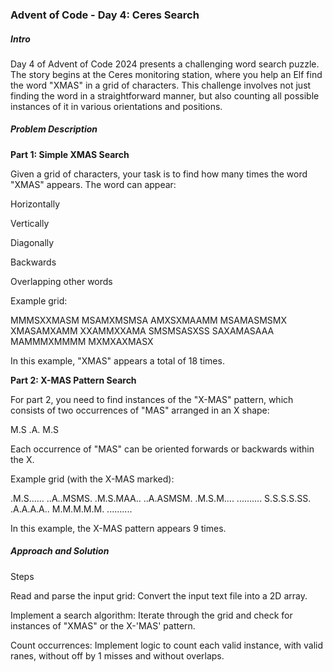### Advent of Code - Day 4: Ceres Search

##### Intro

Day 4 of Advent of Code 2024 presents a challenging word search puzzle. The story begins at the Ceres monitoring station, where you help an Elf find the word "XMAS" in a grid of characters. This challenge involves not just finding the word in a straightforward manner, but also counting all possible instances of it in various orientations and positions.

##### Problem Description

**Part 1: Simple XMAS Search**

Given a grid of characters, your task is to find how many times the word "XMAS" appears. The word can appear:

Horizontally

Vertically

Diagonally

Backwards

Overlapping other words

Example grid:

MMMSXXMASM
MSAMXMSMSA
AMXSXMAAMM
MSAMASMSMX
XMASAMXAMM
XXAMMXXAMA
SMSMSASXSS
SAXAMASAAA
MAMMMXMMMM
MXMXAXMASX

In this example, "XMAS" appears a total of 18 times.

**Part 2: X-MAS Pattern Search**

For part 2, you need to find instances of the "X-MAS" pattern, which consists of two occurrences of "MAS" arranged in an X shape:

M.S
.A.
M.S

Each occurrence of "MAS" can be oriented forwards or backwards within the X.

Example grid (with the X-MAS marked):

.M.S......
..A..MSMS.
.M.S.MAA..
..A.ASMSM.
.M.S.M....
..........
S.S.S.S.SS.
.A.A.A.A..
M.M.M.M.M.
..........

In this example, the X-MAS pattern appears 9 times.

##### Approach and Solution

Steps

Read and parse the input grid: Convert the input text file into a 2D array.

Implement a search algorithm: Iterate through the grid and check for instances of "XMAS" or the X-'MAS' pattern.

Count occurrences: Implement logic to count each valid instance, with valid ranes, without off by 1 misses and without overlaps.

